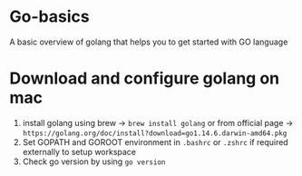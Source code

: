 # Go-basics

A basic overview of golang that helps you to get started with GO language

# Download and configure golang on mac
1. install golang using brew -> `brew install golang` or from official page -> `https://golang.org/doc/install?download=go1.14.6.darwin-amd64.pkg`
2. Set GOPATH and GOROOT environment in `.bashrc` or `.zshrc` if required externally to setup workspace
3. Check go version by using `go version`